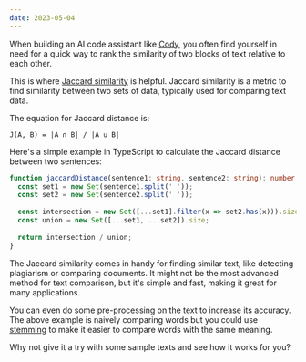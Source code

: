 ```yaml
---
date: 2023-05-04
---
```

When building an AI code assistant like [Cody](https://about.sourcegraph.com/cody), you often find yourself in need for a quick way to rank the similarity of two blocks of text relative to each other.

This is where [Jaccard similarity](https://en.wikipedia.org/wiki/Jaccard_index) is helpful. Jaccard similarity is a metric to find similarity between two sets of data, typically used for comparing text data. 

The equation for Jaccard distance is:

```
J(A, B) = |A ∩ B| / |A ∪ B|
```


Here's a simple example in TypeScript to calculate the Jaccard distance between two sentences:

```typescript
function jaccardDistance(sentence1: string, sentence2: string): number {
  const set1 = new Set(sentence1.split(' '));
  const set2 = new Set(sentence2.split(' '));
  
  const intersection = new Set([...set1].filter(x => set2.has(x))).size;
  const union = new Set([...set1, ...set2]).size;
  
  return intersection / union;
}
```

The Jaccard similarity comes in handy for finding similar text, like detecting plagiarism or comparing documents. It might not be the most advanced method for text comparison, but it's simple and fast, making it great for many applications.

You can even do some pre-processing on the text to increase its accuracy. The above example is naively comparing words but you could use [stemming](https://en.wikipedia.org/wiki/Stemming) to make it easier to compare words with the same meaning.

Why not give it a try with some sample texts and see how it works for you?
